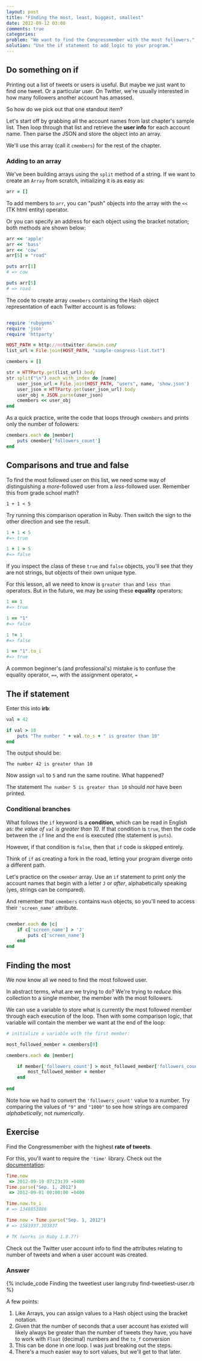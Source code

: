 ```yaml
---
layout: post
title: "Finding the most, least, biggest, smallest"
date: 2012-09-12 03:08
comments: true
categories: 
problem: "We want to find the Congressmember with the most followers."
solution: "Use the if statement to add logic to your program."
---
```


## Do something on if

Printing out a list of tweets or users is useful. But maybe we just want to find one tweet. Or a particular user. On Twitter, we're usually interested in how many followers another account has amassed. 

So how do we pick out that one standout item?

Let's start off by grabbing all the account names from last chapter's sample list. Then loop through that list and retrieve the **user info** for each account name. Then parse the JSON and store the object into an array. 

We'll use this array (call it `cmembers`) for the rest of the chapter.


### Adding to an array

We've been building arrays using the `split` method of a string. If we want to create an `Array` from scratch, initializing it is as easy as:

``` ruby
arr = []
```

To add members to `arr`, you can "push" objects into the array with the `<<` (TK html entity) operator.

Or you can specify an address for each object using the bracket notation; both methods are shown below:

``` ruby
arr << 'apple'
arr << 'bass'
arr << 'cow'
arr[5] = "road"

puts arr[1]
# => cow

puts arr[5]
# => road
```

The code to create array `cmembers` containing the Hash object representation of each Twitter account is as follows:

``` ruby

require 'rubygems'
require 'json'
require 'httparty'

HOST_PATH = http://nottwitter.danwin.com/
list_url = File.join(HOST_PATH, "simple-congress-list.txt")

cmembers = []

str = HTTParty.get(list_url).body
str.split("\n").each_with_index do |name|
	user_json_url = File.join(HOST_PATH, "users", name, 'show.json')
	user_json = HTTParty.get(user_json_url).body
	user_obj = JSON.parse(user_json)
	cmembers << user_obj
end
```

As a quick practice, write the code that loops through `cmembers` and prints only the number of followers:

``` ruby
cmembers.each do |member|
	puts cmember['followers_count']
end
```

## Comparisons and true and false

To find the most followed user on this list, we need some way of distinguishing a *more*-followed user from a *less*-followed user. Remember this from grade school math?

`1 + 1 < 5`

Try running this comparison operation in Ruby. Then switch the sign to the other direction and see the result.

``` ruby
1 + 1 < 5
#=> true

1 + 1 > 5
#=> false
```

If you inspect the class of these `true` and `false` objects, you'll see that they are not strings, but objects of their own unique type. 

For this lesson, all we need to know is `greater than` and `less than` operators. But in the future, we may be using these **equality** operators:

``` ruby
1 == 1
#=> true

1 == "1"
#=> false

1 != 1
#=> false

1 == "1".to_i
#=> true
```

A common beginner's (and professional's) mistake is to confuse the equality operator, `==`, with the assignment operator, `=`

## The if statement

Enter this into **irb**:

``` ruby
val = 42

if val > 10
	puts "The number " + val.to_s + " is greater than 10"
end
```

The output should be:

`The number 42 is greater than 10`	

Now assign `val` to `5` and run the same routine. What happened?

The statement `The number 5 is greater than 10` should *not* have been printed.

### Conditional branches

What follows the `if` keyword is a **condition**, which can be read in English as: *the value of `val` is greater than 10*. If that condition is `true`, then the code between the `if` line and the `end` is executed (the statement is `puts`). 

However, if that condition is `false`, then that `if` code is skipped entirely.

Think of `if` as creating a fork in the road, letting your program diverge onto a different path.

Let's practice on the `cmember` array. Use an `if` statement to print *only* the account names that begin with a letter `J` or *after*, alphabetically speaking (yes, strings can be compared).

And remember that `cmembers` contains `Hash` objects, so you'll need to access their `'screen_name'` attribute.

``` ruby

cmember.each do |c|
	if c['screen_name'] > 'J'
		puts c['screen_name']
	end
end	

```

## Finding the most

We now know all we need to find the most followed user.

In abstract terms, what are we trying to do? We're trying to *reduce* this collection to a single member, the member with the most followers.

We can use a variable to store what is currently the most followed member through each execution of the loop. Then with some comparison logic, that variable will contain the member we want at the end of the loop:

``` ruby
# initialize a variable with the first member:

most_followed_member = cmembers[0]

cmembers.each do |member|

	if member['followers_count'] > most_followed_member['followers_count'].to_i 
		most_followed_member = member
	end
	
end	
```

Note how we had to convert the `'followers_count'` value to a number. Try comparing the values of `"9"` and `"1000"` to see how strings are compared *alphabetically*, not *numerically*.





## Exercise

Find the Congressmember with the highest **rate of tweets**.

For this, you'll want to require the `'time'` library. Check out the [documentation](http://www.ruby-doc.org/core-1.9.3/Time.html):

``` ruby
Time.now
 => 2012-09-19 07:23:39 -0400
Time.parse("Sep. 1, 2012")
 => 2012-09-01 00:00:00 -0400

Time.now.to_i 
# => 1348053886 

Time.now - Time.parse("Sep. 1, 2012")
# => 1581937.303837

# TK (works in Ruby 1.8.7?)
```

Check out the Twitter user account info to find the attributes relating to number of tweets and when a user account was created.


### Answer

{% include_code Finding the tweetiest user lang:ruby find-tweetiest-user.rb %}



A few points: 

1. Like Arrays, you can assign values to a Hash object using the bracket notation.
2. Given that the number of seconds that a user account has existed will likely always be greater than the number of tweets they have, you have to work with `Float` (decimal) numbers and the `to_f` conversion
3. This can be done in one loop. I was just breaking out the steps.
4. There's a much easier way to sort values, but we'll get to that later.

```


